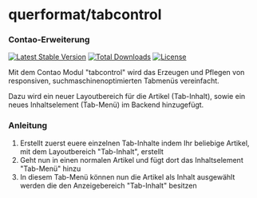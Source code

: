 # querformat/tabcontrol
### Contao-Erweiterung
[![Latest Stable Version](https://poser.pugx.org/querformat/tabcontrol/v/stable)](https://packagist.org/packages/querformat/tabcontrol)
[![Total Downloads](https://poser.pugx.org/querformat/tabcontrol/downloads)](https://packagist.org/packages/querformat/tabcontrol)
[![License](https://poser.pugx.org/querformat/tabcontrol/license)](https://packagist.org/packages/querformat/tabcontrol)

Mit dem Contao Modul "tabcontrol" wird das Erzeugen und Pflegen von responsiven, suchmaschinenoptimierten Tabmenüs vereinfacht.

Dazu wird ein neuer Layoutbereich für die Artikel (Tab-Inhalt), sowie ein neues Inhaltselement (Tab-Menü) im Backend hinzugefügt.

### Anleitung
1. Erstellt zuerst euere einzelnen Tab-Inhalte indem Ihr beliebige Artikel, mit dem Layoutbereich "Tab-Inhalt", erstellt
2. Geht nun in einen normalen Artikel und fügt dort das Inhaltselement "Tab-Menü" hinzu
3. In diesem Tab-Menü können nun die Artikel als Inhalt ausgewählt werden die den Anzeigebereich "Tab-Inhalt" besitzen
